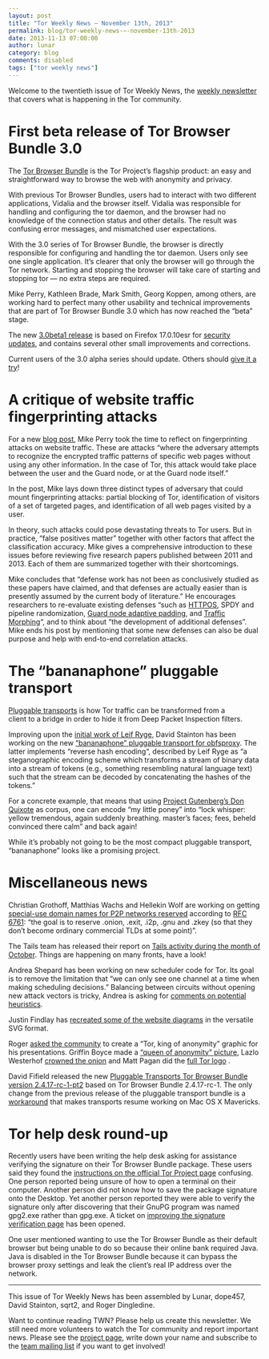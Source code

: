 ```yaml
---
layout: post
title: "Tor Weekly News — November 13th, 2013"
permalink: blog/tor-weekly-news-—-november-13th-2013
date: 2013-11-13 07:00:00
author: lunar
category: blog
comments: disabled
tags: ["tor weekly news"]
---
```


Welcome to the twentieth issue of Tor Weekly News, the [weekly newsletter](https://lists.torproject.org/cgi-bin/mailman/listinfo/tor-news) that covers what is happening in the Tor community.

First beta release of Tor Browser Bundle 3.0
============================================

The [Tor Browser Bundle](https://www.torproject.org/projects/torbrowser.html) is the Tor Project’s flagship product: an easy and straightforward way to browse the web with anonymity and privacy.

With previous Tor Browser Bundles, users had to interact with two different applications, Vidalia and the browser itself. Vidalia was responsible for handling and configuring the tor daemon, and the browser had no knowledge of the connection status and other details. The result was confusing error messages, and mismatched user expectations.

With the 3.0 series of Tor Browser Bundle, the browser is directly responsible for configuring and handling the tor daemon. Users only see one single application. It’s clearer that only the browser will go through the Tor network. Starting and stopping the browser will take care of starting and stopping tor — no extra steps are required.

Mike Perry, Kathleen Brade, Mark Smith, Georg Koppen, among others, are working hard to perfect many other usability and technical improvements that are part of Tor Browser Bundle 3.0 which has now reached the “beta” stage.

The new [3.0beta1 release](https://blog.torproject.org/blog/tor-browser-bundle-30beta1-released) is based on Firefox 17.0.10esr for [security updates](https://www.mozilla.org/security/known-vulnerabilities/firefoxESR.html#firefox17.0.10), and contains several other small improvements and corrections.

Current users of the 3.0 alpha series should update. Others should [give it a try](https://archive.torproject.org/tor-package-archive/torbrowser/3.0b1/)!

A critique of website traffic fingerprinting attacks
====================================================

For a new [blog post](https://blog.torproject.org/blog/critique-website-traffic-fingerprinting-attacks), Mike Perry took the time to reflect on fingerprinting attacks on website traffic. These are attacks “where the adversary attempts to recognize the encrypted traffic patterns of specific web pages without using any other information. In the case of Tor, this attack would take place between the user and the Guard node, or at the Guard node itself.”

In the post, Mike lays down three distinct types of adversary that could mount fingerprinting attacks: partial blocking of Tor, identification of visitors of a set of targeted pages, and identification of all web pages visited by a user.

In theory, such attacks could pose devastating threats to Tor users. But in practice, “false positives matter” together with other factors that affect the classification accuracy. Mike gives a comprehensive introduction to these issues before reviewing five research papers published between 2011 and 2013. Each of them are summarized together with their shortcomings.

Mike concludes that “defense work has not been as conclusively studied as these papers have claimed, and that defenses are actually easier than is presently assumed by the current body of literature.” He encourages researchers to re-evaluate existing defenses “such as [HTTPOS](http://freehaven.net/anonbib/cache/LZCLCP_NDSS11.pdf), SPDY and pipeline randomization, [Guard node adaptive padding](https://bugs.torproject.org/7028), and [Traffic Morphing](http://freehaven.net/anonbib/cache/morphing09.pdf)“, and to think about “the development of additional defenses”. Mike ends his post by mentioning that some new defenses can also be dual purpose and help with end-to-end correlation attacks.

The “bananaphone” pluggable transport
=====================================

[Pluggable transports](https://www.torproject.org/docs/pluggable-transports.html) is how Tor traffic can be transformed from a  
 client to a bridge in order to hide it from Deep Packet Inspection filters.

Improving upon the [initial work of Leif Ryge](https://github.com/leif/bananaphone), David Stainton has been working on the new [“bananaphone” pluggable transport for obfsproxy](https://github.com/david415/obfsproxy/tree/david-bananaphone). The latter implements “reverse hash encoding“, described by Leif Ryge as “a steganographic encoding scheme which transforms a stream of binary data into a stream of tokens (e.g., something resembling natural language text) such that the stream can be decoded by concatenating the hashes of the tokens.”

For a concrete example, that means that using [Project Gutenberg’s Don Quixote](http://www.gutenberg.org/cache/epub/29468/pg29468.txt) as corpus, one can encode “my little poney” into “lock whisper: yellow tremendous, again suddenly breathing. master’s faces; fees, beheld convinced there calm” and back again!

While it’s probably not going to be the most compact pluggable transport, “bananaphone” looks like a promising project.

Miscellaneous news
==================

Christian Grothoff, Matthias Wachs and Hellekin Wolf are working on getting [special-use domain names for P2P networks reserved](https://lists.torproject.org/pipermail/tor-dev/2013-November/005747.html) according to [RFC 6761](https://tools.ietf.org/html/rfc6761): “the goal is to reserve .onion, .exit, .i2p, .gnu and .zkey (so that they don’t become ordinary commercial TLDs at some point)”.

The Tails team has released their report on [Tails activity during the month of October](https://lists.torproject.org/pipermail/tor-reports/2013-November/000383.html). Things are happening on many fronts, have a look!

Andrea Shepard has been working on new scheduler code for Tor. Its goal is to remove the limitation that “we can only see one channel at a time when making scheduling decisions.” Balancing between circuits without opening new attack vectors is tricky, Andrea is asking for [comments on potential heuristics](https://lists.torproject.org/pipermail/tor-dev/2013-November/005761.html).

Justin Findlay has [recreated some of the website diagrams](https://lists.torproject.org/pipermail/tor-dev/2013-November/005762.html) in the versatile SVG format.

Roger [asked the community](https://lists.torproject.org/pipermail/tor-talk/2013-November/031001.html) to create a “Tor, king of anonymity” graphic for his presentations. Griffin Boyce made a [“queen of anonymity” picture](http://i.imgur.com/PmuFz4n.jpg), Lazlo Westerhof [crowned the onion](http://i.imgur.com/vYZSu6Q.png) and Matt Pagan did the [full Tor logo](http://i.imgur.com/2yIMmcQ.png) .

David Fifield released the new [Pluggable Transports Tor Browser Bundle version 2.4.17-rc-1-pt2](https://blog.torproject.org/blog/pluggable-transports-bundles-2417-rc-1-pt2-firefox-17010esr) based on Tor Browser Bundle 2.4.17-rc-1. The only change from the previous release of the pluggable transport bundle is a [workaround](https://bugs.torproject.org/10030#comment:20) that makes transports resume working on Mac OS X Mavericks.

Tor help desk round-up
======================

Recently users have been writing the help desk asking for assistance verifying the signature on their Tor Browser Bundle package. These users said they found the [instructions on the official Tor Project page](https://torproject.org/docs/verifying-signatures.html) confusing. One person reported being unsure of how to open a terminal on their computer. Another person did not know how to save the package signature onto the Desktop. Yet another person reported they were able to verify the signature only after discovering that their GnuPG program was named gpg2.exe rather than gpg.exe. A ticket on [improving the signature verification page](https://bugs.torproject.org/10073) has been opened.

One user mentioned wanting to use the Tor Browser Bundle as their default browser but being unable to do so because their online bank required Java. Java is disabled in the Tor Browser Bundle because it can bypass the browser proxy settings and leak the client’s real IP address over the network.

* * * * *

This issue of Tor Weekly News has been assembled by Lunar, dope457, David Stainton, sqrt2, and Roger Dingledine.

Want to continue reading TWN? Please help us create this newsletter. We still need more volunteers to watch the Tor community and report important news. Please see the [project page](https://trac.torproject.org/projects/tor/wiki/TorWeeklyNews), write down your name and subscribe to the [team mailing list](https://lists.torproject.org/cgi-bin/mailman/listinfo/news-team) if you want to get involved!
